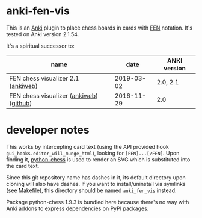 # anki-fen-vis

This is an [Anki](https://apps.ankiweb.net/) plugin to place chess boards in cards with [FEN](https://en.wikipedia.org/wiki/Forsyth%E2%80%93Edwards_Notation) notation. It's tested on Anki version 2.1.54.

It's a spiritual successor to:

| name                                                         | date       | ANKI version |
| ------------------------------------------------------------ | ---------- | ------------ |
| FEN chess visualizer 2.1 ([ankiweb](https://ankiweb.net/shared/info/807548099)) | 2019-03-02 | 2.0, 2.1     |
| FEN chess visualizer ([ankiweb](https://ankiweb.net/shared/info/2923601993)) ([github](https://ospalh.github.io/anki-addons/FEN_visualizer.html)) | 2016-11-29 | 2.0          |

# developer notes

This works by intercepting card text (using the API provided hook `gui_hooks.editor_will_munge_html`), looking for `[FEN]...[/FEN]`. Upon finding it, [python-chess](https://pypi.org/project/chess/) is used to render an SVG which is substituted into the card text.

Since this git repository name has dashes in it, its default directory upon cloning will also have dashes. If you want to install/uninstall via symlinks (see Makefile), this directory should be named `anki_fen_vis` instead.

Package python-chess 1.9.3 is bundled here because there's no way with Anki addons to express dependencies on PyPI packages.
